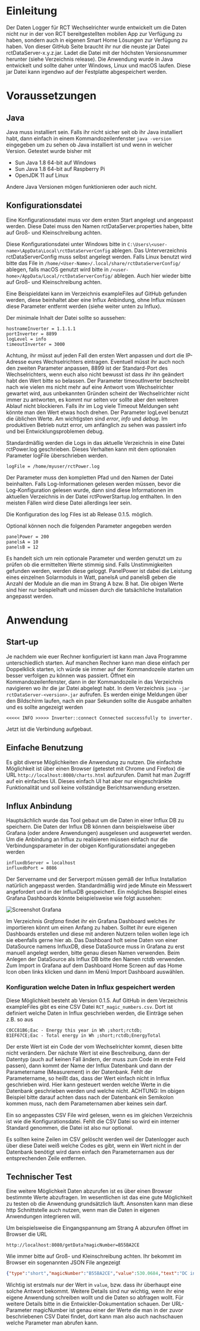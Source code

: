 # Einleitung

Der Daten Logger für RCT Wechselrichter wurde entwickelt um die Daten nicht nur in der von RCT bereitgestellten mobilen App zur Verfügung zu haben, sondern auch in eigenen Smart Home Lösungen zur Verfügung zu haben. Von dieser GitHub Seite braucht ihr nur die neuste jar Datei rctDataServer-x.y.z.jar. Ladet die Datei  mit der höchsten Versionsnummer herunter (siehe Verzeichnis release). Die Anwendung wurde in Java entwickelt und sollte daher unter Windows, Linux und macOS laufen. Diese jar Datei kann irgendwo auf der Festplatte abgespeichert werden.

# Voraussetzungen
## Java
Java muss installiert sein. Falls ihr nicht sicher seit ob ihr Java installiert habt, dann einfach in einem Kommandozeilenfenster `java -version` eingegeben um zu sehen ob Java installiert ist und wenn in welcher Version. Getestet wurde bisher mit 

- Sun Java 1.8 64-bit auf Windows 
- Sun Java 1.8 64-bit auf Raspberry Pi
- OpenJDK 11 auf Linux

Andere Java Versionen mögen funktionieren oder auch nicht.

## Konfigurationsdatei
Eine Konfigurationsdatei muss vor dem ersten Start angelegt und angepasst werden. Diese Datei muss den Namen rctDataServer.properties haben, bitte auf Groß- und Kleinschreibung achten.

Diese Konfigurationsdatei unter Windows bitte in `C:\Users\<user-name>\AppData\Local\rctDataServerConfig` ablegen. Das Unterverzeichnis rctDataServerConfig muss selbst angelegt werden. Falls Linux benutzt wird bitte das File in `/home/<User-Name>/.local/share/rctDataServerConfig/` ablegen, falls macOS genutzt wird bitte in `/<user-home>/AppData/Local/rctDataServerConfig/` ablegen. Auch hier wieder bitte auf Groß-  und Kleinschreibung achten.

Eine Beispieldatei kann im Verzeichnis exampleFiles auf GitHub gefunden werden, diese beinhaltet aber eine Influx Anbindung, ohne Influx müssen diese Parameter entfernt werden (siehe weiter unten zu Influx).

Der minimale Inhalt der Datei sollte so aussehen:

```
hostnameInverter = 1.1.1.1
portInverter = 8899
logLevel = info
timeoutInverter = 3000
```
Achtung, ihr müsst auf jeden Fall den ersten Wert anpassen und dort die IP-Adresse eures Wechselrichters eintragen. Eventuell müsst ihr auch noch den zweiten Parameter anpassen, 8899 ist der Standard-Port des Wechselrichters, wenn euch also nicht bewusst ist dass ihr ihn geändert habt den Wert bitte so belassen. Der Parameter timeoutInverter beschreibt nach wie vielen ms nicht mehr auf eine Antwort vom Wechselrichter gewartet wird, aus unbekannten Gründen scheint der Wechselrichter nicht immer zu antworten, es kommt nur selten vor sollte aber den weiteren Ablauf nicht blockieren. Falls ihr im Log viele Timeout Meldungen seht könnte man den Wert etwas hoch drehen. Der Parameter logLevel benutzt die üblichen Werte. Am wichtigsten sind  _error_, _info_ und _debug_. Im produktiven Betrieb nutzt error, um anfänglich zu sehen was passiert info und bei Entwicklungsproblemen debug.

Standardmäßig werden die Logs in das aktuelle Verzeichnis in eine Datei rctPower.log geschrieben. Dieses Verhalten kann mit dem optionalen Parameter logFile überschrieben werden.

```
logFile = /home/myuser/rctPower.log
```
Der Parameter muss den kompletten Pfad und den Namen der Datei beinhalten. Falls Log-Informationen gelesen werden müssen, bevor die Log-Konfiguration gelesen wurde, dann sind diese Informationen im aktuellen Verzeichnis in der Datei rctPowerStartup.log enthalten. In den meisten Fällen wird diese Datei allerdings leer sein.

Die Konfiguration des log Files ist ab Release 0.1.5. möglich.

Optional können noch die folgenden Parameter angegeben werden

```
panelPower = 200
panelsA = 10
panelsB = 12
```
Es handelt sich um rein optionale Parameter und werden genutzt um zu prüfen ob die ermittelten Werte stimmig sind. Falls Unstimmigkeiten gefunden werden, werden diese geloggt. PanelPower ist dabei die Leistung eines einzelnen Solarmoduls in Watt, panelsA und panelsB geben die Anzahl der Module an die man im Strang A bzw. B hat. Die obigen Werte sind hier nur beispielhaft und müssen durch die tatsächliche Installation angepasst werden.

# Anwendung
## Start-up
Je nachdem wie euer Rechner konfiguriert ist kann man Java Programme unterschiedlich starten. Auf manchen Rechner kann man diese einfach per Doppelklick starten, ich würde sie immer auf der Kommandozeile starten um besser verfolgen zu können was passiert.
Öffnet ein Kommandozeilenfenster, dann in der Kommandozeile in das Verzeichnis navigieren wo ihr die jar Datei abgelegt habt. In dem Verzeichnis `java -jar rctDataServer-<version>.jar` aufrufen. Es werden einige Meldungen über den Bildschirm laufen, nach ein paar Sekunden sollte die Ausgabe anhalten und es sollte angezeigt werden 

```
<<<<< INFO >>>>> Inverter::connect Connected successfully to inverter. 
```
Jetzt ist die Verbindung aufgebaut.

## Einfache Benutzung
Es gibt diverse Möglichkeiten die Anwendung zu nutzen. Die einfachste Möglichkeit ist über einen Browser
(getestet mit Chrome und Firefox) die URL `http://localhost:8080/charts.html` aufzurufen. Damit hat man Zugriff auf ein einfaches UI. Dieses einfach UI hat aber nur eingeschränkte Funktionalität und soll keine vollständige Berichtsanwendung ersetzen.

## Influx Anbindung
Hauptsächlich wurde das Tool gebaut um die Daten in einer Influx DB zu speichern. Die Daten der Influx DB können dann beispielsweise über Grafana (oder andere Anwendungen) ausgelesen und ausgewertet werden. Um die Anbindung an Influx zu realisieren müssen einfach nur die Verbindungsparameter in der obigen Konfigurationsdatei angegeben werden

```
influxdbServer = localhost
influxdbPort = 8086
```
Der Servername und der Serverport müssen gemäß der Influx Installation natürlich angepasst werden. Standardmäßig wird jede Minute ein Messwert angefordert und in der InfluxDB gespeichert. Ein mögliches Beispiel eines Grafana Dashboards könnte beispielsweise wie folgt aussehen:

![Screenshot Grafana](images/Grafana_Screenshot.png)

Im Verzeichnis _Grafana_ findet ihr ein Grafana Dashboard welches ihr importieren könnt um einen Anfang zu haben. Solltet ihr eure eigenen Dashboards erstellen und diese mit anderen Nutzern teilen wollen lege ich sie ebenfalls gerne hier ab. Das Dashboard holt seine Daten von einer DataSource namens InfluxDB, diese DataSource muss in Grafana zu erst manuell angelegt werden, bitte genau diesen Namen verwenden. Beim Anlegen der DataSource als Influx DB bitte den Namen rctdb verwenden. Zum Import in Grafana auf dem Dashboard Home Screen auf das Home Icon oben links klicken und dann im Menü Import Dashboard auswählen.

### Konfiguration welche Daten in Influx gespeichert werden
Diese Möglichkeit besteht ab Version 0.1.5.
Auf GitHub in dem Verzeichnis exampleFiles gibt es eine CSV Datei `RCT_magic_numbers.csv`. Dort ist definiert welche Daten in Influx geschrieben werden, die Einträge sehen z.B. so aus

```
C0CC81B6;Eac - Energy this year in Wh ;short;rctdb;
B1EF67CE;Eac - Total energy in Wh ;short;rctdb;EnergyTotal
```

Der erste Wert ist ein Code der vom Wechselrichter kommt, diesen bitte nicht verändern. Der nächste Wert ist eine Beschreibung, dann der Datentyp (auch auf keinen Fall ändern, der muss zum Code im erste Feld passen), dann kommt der Name der Influx Datenbank und dann der Parametername (Measurement) in der Datenbank. Fehlt der Parametername, so heißt das, dass der Wert einfach nicht in Influx geschrieben wird. Hier kann gesteuert werden welche Werte in die Datenbank geschrieben werden und welche nicht. ACHTUNG: Im obigen Beispiel bitte darauf achten dass nach der Datenbank ein Semikolon kommen muss, nach dem Parameternamen aber keines sein darf.

Ein so angepasstes CSV File wird gelesen, wenn es im gleichen Verzeichnis ist wie die Konfigurationsdatei. Fehlt die CSV Datei so wird ein interner Standard genommen, die Datei ist also nur optional.

Es sollten keine Zeilen im CSV gelöscht werden weil der Datenlogger auch über diese Datei weiß welche Codes es gibt, wenn ein Wert nicht in der Datenbank benötigt wird dann einfach den Parameternamen aus der entsprechenden Zeile entfernen.

## Technischer Test
Eine weitere Möglichkeit Daten abzurufen ist es über einen Browser bestimmte Werte abzufragen. Im wesentlichen ist das eine gute Möglichkeit zu testen ob die Anwendung grundsätzlich läuft. Ansonsten kann man diese http Schnittstelle auch nutzen, wenn man die Daten in eigenen Anwendungen integrieren will.

Um beispielsweise die Eingangspannung am Strang A abzurufen öffnet im Browser die URL

```
http://localhost:8080/getData?magicNumber=B55BA2CE
```
Wie immer bitte auf Groß- und Kleinschreibung achten. Ihr bekommt im Browser ein sogenannten JSON File angezeigt


```json
{"type":"short","magicNumber":"B55BA2CE","value":530.0684,"text":"DC input voltage A in V","timestamp":1601104412,"sucess":true}
```
Wichtig ist erstmals nur der Wert in `value`, bzw. dass ihr überhaupt eine solche Antwort bekommt. Weitere Details sind nur wichtig, wenn ihr eine eigene Anwendung schreiben wollt und die Daten so abfragen wollt. Für weitere Details bitte in die Entwickler-Dokumentation schauen. Der URL-Parameter magicNumber ist genau einer der Werte die man in der zuvor beschriebenen CSV Datei findet, dort kann man also auch nachschauen welche Parameter man abrufen kann.
